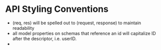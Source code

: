 # API Styling Conventions

- (req, res) will be spelled out to (request, response) to maintain readability
- all model properties on schemas that reference an id will capitalize ID after the descriptor, i.e. userID.
- 
